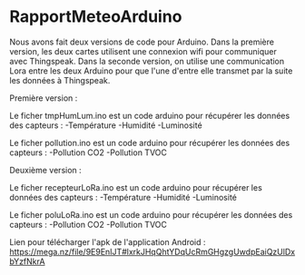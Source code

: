 # RapportMeteoArduino

Nous avons fait deux versions de code pour Arduino.
Dans la première version, les deux cartes utilisent une connexion wifi pour communiquer avec Thingspeak. Dans la seconde version, on utilise une communication Lora entre les deux Arduino pour que l'une d'entre elle transmet par la suite les données à Thingspeak.

Première version :

Le ficher tmpHumLum.ino est un code arduino pour récupérer les données des capteurs :
-Température
-Humidité
-Luminosité

Le ficher pollution.ino est un code arduino pour récupérer les données des capteurs :
-Pollution CO2
-Pollution TVOC

Deuxième version :

Le ficher recepteurLoRa.ino est un code arduino pour récupérer les données des capteurs :
-Température
-Humidité
-Luminosité

Le ficher poluLoRa.ino est un code arduino pour récupérer les données des capteurs :
-Pollution CO2
-Pollution TVOC


Lien pour télécharger l'apk de l'application Android :
https://mega.nz/file/9E9EnIJT#lxrkJHqQhtYDqUcRmGHgzgUwdpEaiQzUlDxbYzfNkrA
